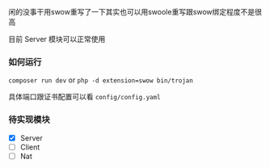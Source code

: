 闲的没事干用swow重写了一下其实也可以用swoole重写跟swow绑定程度不是很高

目前 Server 模块可以正常使用 

### 如何运行
`composer run dev` or `php -d extension=swow bin/trojan`

具体端口跟证书配置可以看 `config/config.yaml`

### 待实现模块

- [x] Server
- [ ] Client
- [ ] Nat